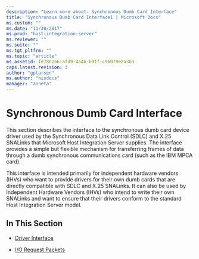 ```yaml
---
description: "Learn more about: Synchronous Dumb Card Interface"
title: "Synchronous Dumb Card Interface1 | Microsoft Docs"
ms.custom: ""
ms.date: "11/30/2017"
ms.prod: "host-integration-server"
ms.reviewer: ""
ms.suite: ""
ms.tgt_pltfrm: ""
ms.topic: "article"
ms.assetid: fe78b2b6-afd9-4a4b-b91f-c96079e2a3b3
caps.latest.revision: 3
author: "gplarsen"
ms.author: "hisdocs"
manager: "anneta"
---
```

# Synchronous Dumb Card Interface
This section describes the interface to the synchronous dumb card device driver used by the Synchronous Data Link Control (SDLC) and X.25 SNALinks that Microsoft Host Integration Server supplies. The interface provides a simple but flexible mechanism for transferring frames of data through a dumb synchronous communications card (such as the IBM MPCA card).  
  
 This interface is intended primarily for independent hardware vendors (IHVs) who want to provide drivers for their own dumb cards that are directly compatible with SDLC and X.25 SNALinks. It can also be used by Independent Hardware Vendors (IHVs) who intend to write their own SNALinks and want to ensure that their drivers conform to the standard Host Integration Server model.  
  
## In This Section  
  
-   [Driver Interface](../core/driver-interface2.md)  
  
-   [I/O Request Packets](../core/i-o-request-packets1.md)
